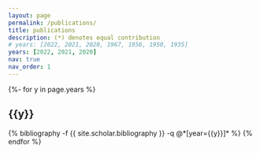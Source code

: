 ```yaml
---
layout: page
permalink: /publications/
title: publications
description: (*) denotes equal contribution
# years: [2022, 2021, 2020, 1967, 1956, 1950, 1935]
years: [2022, 2021, 2020]
nav: true
nav_order: 1
---
```

<!-- _pages/publications.md -->
<div class="publications">

{%- for y in page.years %}
  <h2 class="year">{{y}}</h2>
  {% bibliography -f {{ site.scholar.bibliography }} -q @*[year={{y}}]* %}
{% endfor %}

</div>
